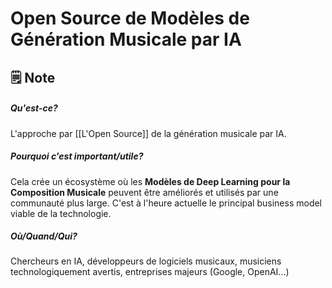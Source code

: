 # Open Source de Modèles de Génération Musicale par IA
## 🗒️ Note
##### Qu'est-ce?

L'approche par [[L'Open Source]] de la génération musicale par IA. 

##### Pourquoi c'est important/utile?

Cela crée un écosystème où les **Modèles de Deep Learning pour la Composition Musicale** peuvent être améliorés et utilisés par une communauté plus large. C'est à l'heure actuelle le principal business model viable de la technologie.

##### Où/Quand/Qui?

Chercheurs en IA, développeurs de logiciels musicaux,  musiciens technologiquement avertis, entreprises majeurs (Google, OpenAI...)
